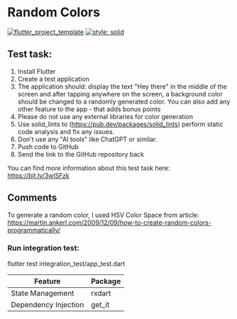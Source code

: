 # Random Colors
[![flutter_project_template](https://nokycucwgzweensacwfy.supabase.co/functions/v1/get_project_badge?projectId=149)](https://nokycucwgzweensacwfy.supabase.co/functions/v1/get_project_url?projectId=149) 
[![style: solid](https://img.shields.io/badge/style-solid-orange)](https://pub.dev/packages/solid_lints)

## Test task:

1. Install Flutter
2. Create a test application
3. The application should: display the text "Hey there" in the middle of the screen and after tapping anywhere on the screen, a background color should be changed to a randomly generated color. You can also add any other feature to the app - that adds bonus points
4. Please do not use any external libraries for color generation
5. Use solid_lints to (https://pub.dev/packages/solid_lints) perform static code analysis and fix any issues.
6. Don't use any "AI tools" like ChatGPT or similar.
7. Push code to GitHub
8. Send the link to the GitHub repository back

You can find more information about this test task here: https://bit.ly/3wlSFzk

## Comments
To generate a random color, I used HSV Color Space from article:
https://martin.ankerl.com/2009/12/09/how-to-create-random-colors-programmatically/

### Run integration test:
flutter test integration_test/app_test.dart

Feature              | Package |
-------------------- | ------- |
State Management     | rxdart  |
Dependency Injection | get_it  |

